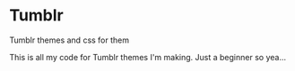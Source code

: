 # Tumblr
Tumblr themes and css for them

This is all my code for Tumblr themes I'm making. Just a beginner so yea...

